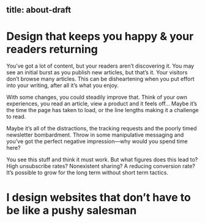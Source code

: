 title: about-draft
---

# Design that keeps you happy & your readers returning

You’ve got a lot of content, but your readers aren’t discovering it. You may see an initial burst as you publish new articles, but that’s it. Your visitors don’t browse many articles. This can be disheartening when you put effort into your writing, after all it’s what you enjoy.

With some changes, you could steadily improve that. Think of your own experiences, you read an article, view a product and it feels off... Maybe it’s the time the page has taken to load, or the line lengths making it a challenge to read.

Maybe it’s all of the distractions, the tracking requests and the poorly timed newsletter bombardment. Throw in some manipulative messaging and you’ve got the perfect negative impression—why would you spend time here?

You see this stuff and think it must work. But what figures does this lead to? High unsubscribe rates? Nonexistent sharing? A reducing conversion rate? It’s possible to grow for the long term without short term tactics. 

# I design websites that don’t have to be like a pushy salesman